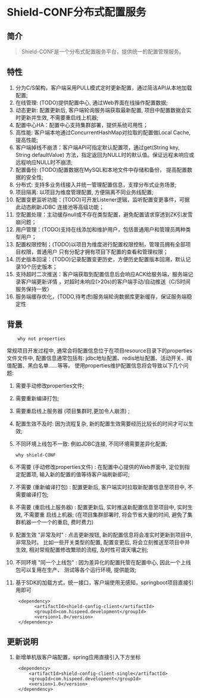 # Shield-CONF分布式配置服务
## 简介
> Shield-CONF是一个分布式配置服务平台，提供统一的配置管理服务。

## 特性
1. 分为C/S架构，客户端采用PULL模式定时更新配置，通过简洁API从本地加载配置;
2. 在线管理: (TODO)提供配置中心, 通过Web界面在线操作配置数据;
3. 动态更新: 配置更新后, 客户端轮询服务端获取最新配置, 项目中配置数据会实时更新并生效,
不需要重启线上机器;
4. 配置中心HA：配置中心支持集群部署，提供系统可用性；
5. 高性能: 客户端本地通过ConcurrentHashMap对拉取的配置做Local Cache, 提高性能;
6. 客户端掉线不崩溃：客户端API可指定默认配置项，通过get(String key, String defaultValue)
方法，指定返回为NULL时的默认值。保证远程未响应或远程响应NULL时不崩溃;
7. 配置备份: (TODO)配置数据在MySQL和本地文件中存储和备份， 提高配置数据的安全性;
8. 分布式: 支持多业务线接入并统一管理配置信息，支撑分布式业务场景;
9. 项目隔离: 以项目为维度管理配置, 方便隔离不同业务线配置;
10. 配置变更监听功能：(TODO)可开发Listener逻辑，监听配置变更事件，可据此动态刷新JDBC
连接池等高级功能；
11. 空配置处理：主动缓存null或不存在类型配置，避免配置请求穿透到ZK引发雪崩问题；
12. 用户管理：(TODO)支持在线添加和维护用户，包括普通用户和管理员两种类型用户；
13. 配置权限控制；(TODO)以项目为维度进行配置权限控制，管理员拥有全部项目权限，普通用户
只有分配才拥有项目下配置的查看和管理权限；
14. 历史版本回滚：(TODO)记录配置变更历史，方便历史配置版本回溯，默认记录10个历史版本；
15. 支持超时二次推送：客户端获取到配置信息后会响应ACK给服务端，服务端记录客户端更新详情
，对超时未响应(>20s)的客户端手动/自动推送（C/S时间服务保持一致）
16. 服务端缓存优化，(TODO,待考虑)服务端轮询数据库更新缓存，保证服务端稳定性
## 背景

        why not properties

常规项目开发过程中, 通常会将配置信息位于在项目resource目录下的properties文件文件中,
配置信息通常包括有: jdbc地址配置、redis地址配置、活动开关、阈值配置、黑白名单……等等。
使用properties维护配置信息将会导致以下几个问题:

1. 需要手动修改properties文件;
2. 需要重新编译打包;
3. 需要重启线上服务器 (项目集群时,更加令人崩溃) ;
4. 配置生效不及时: 因为流程复杂, 新的配置生效需要经历比较长的时间才可以生效;
5. 不同环境上线包不一致: 例如JDBC连接, 不同环境需要差异化配置;


       why shield-CONF


1. 不需要 (手动修改properties文件) : 在配置中心提供的Web界面中, 定位到指定配置项,
输入新的配置的值等待客户端刷新即可;
2. 不需要 (重新编译打包) : 配置更新后, 客户端实时拉取新配置信息至项目中, 不需要编译打包;
3. 不需要 (重启线上服务器) : 配置更新后, 实时推送新配置信息至项目中, 实时生效, 不需要重
启线上机器; (在项目集群部署时, 将会节省大量的时间, 避免了集群机器一个一个的重启, 费时费力)
4. 配置生效 "非常及时" : 点击更新按钮, 新的配置信息将会准实时更新到项目中, 非常及时。
比如一些开关类型的配置, 配置变更后, 将会立刻推送至项目中并生效, 相对常规配置修改繁琐的流程,
及时性可谓天壤之别;
5. 不同环境 "同一个上线包" : 因为差异化的配置托管在配置中心, 因此一个上线包可以复用在生产、
测试等各个运行环境, 提供能效;
6. 基于SDK的加载方式，统一接口，客户端使用无感知，springboot项目直接引用即可


        <dependency>
              <artifactId>shield-config-client</artifactId>
              <groupId>com.hispeed.development</groupId>
              <version>1.0</version>
        </dependency>

## 更新说明
1. 新增单机版客户端配置，spring应用直接引入下方坐标

		<dependency>
            <artifactId>shield-config-client-single</artifactId>
            <groupId>com.hispeed.development</groupId>
            <version>1.0</version>
        </dependency>